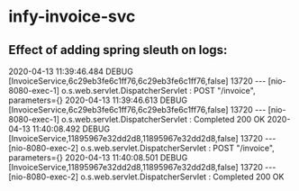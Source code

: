 # infy-invoice-svc
## Effect of adding spring sleuth on logs:
2020-04-13 11:39:46.484 DEBUG [InvoiceService,6c29eb3fe6c1ff76,6c29eb3fe6c1ff76,false] 13720 --- [nio-8080-exec-1] o.s.web.servlet.DispatcherServlet        : POST "/invoice", parameters={}
2020-04-13 11:39:46.613 DEBUG [InvoiceService,6c29eb3fe6c1ff76,6c29eb3fe6c1ff76,false] 13720 --- [nio-8080-exec-1] o.s.web.servlet.DispatcherServlet        : Completed 200 OK
2020-04-13 11:40:08.492 DEBUG [InvoiceService,11895967e32dd2d8,11895967e32dd2d8,false] 13720 --- [nio-8080-exec-2] o.s.web.servlet.DispatcherServlet        : POST "/invoice", parameters={}
2020-04-13 11:40:08.501 DEBUG [InvoiceService,11895967e32dd2d8,11895967e32dd2d8,false] 13720 --- [nio-8080-exec-2] o.s.web.servlet.DispatcherServlet        : Completed 200 OK

